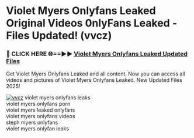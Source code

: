 # Violet Myers Onlyfans Leaked Original Videos 0nlyFans Leaked - Files Updated! (vvcz)

<h3>🔴 CLICK HERE 🌐==►► <a href="https://tinyurl.com/2jnfzry5" rel="nofollow">Violet Myers Onlyfans Leaked Updated Files</a></h3>

Get Violet Myers Onlyfans Leaked and all content. Now you can access all videos and pictures of Violet Myers Onlyfans Leaked. New Updated Files 2025!

[![vvcz](https://i.imgur.com/GyGTBgg.gif)](https://tinyurl.com/2jnfzry5)
violet myers onlyfans leaks<br>
violet myers onlyfans porn<br>
violet myers leaked onlyfans<br>
violet myers onlyfans videos<br>
steph myers onlyfans<br>
violet myers onlyfan leaks
